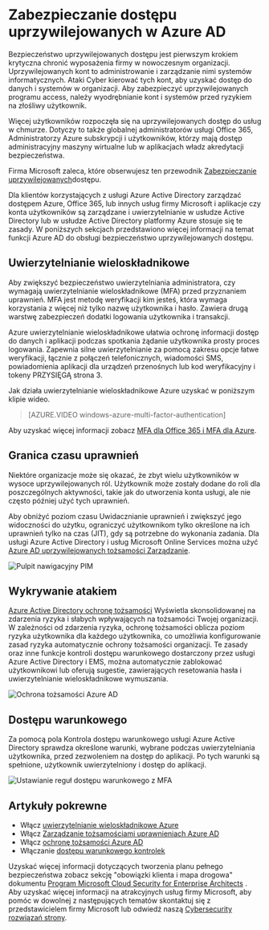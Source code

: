 <properties
    pageTitle="Zabezpieczanie dostępu uprzywilejowanych w Azure AD | Microsoft Azure"
    description="Temat objaśniający metod do zabezpieczania dostępu uprzywilejowanych Azure, usługi Azure Active Directory i usług Microsoft Online Services."
    services="active-directory"
    documentationCenter=""
    authors="kgremban"
    manager="femila"
    editor="mwahl"/>

<tags
    ms.service="active-directory"
    ms.workload="identity"
    ms.tgt_pltfrm="na"
    ms.devlang="na"
    ms.topic="article"
    ms.date="10/26/2016"
    ms.author="kgremban"/>


# <a name="securing-privileged-access-in-azure-ad"></a>Zabezpieczanie dostępu uprzywilejowanych w Azure AD

Bezpieczeństwo uprzywilejowanych dostępu jest pierwszym krokiem krytyczna chronić wyposażenia firmy w nowoczesnym organizacji. Uprzywilejowanych kont to administrowanie i zarządzanie nimi systemów informatycznych. Ataki Cyber kierować tych kont, aby uzyskać dostęp do danych i systemów w organizacji. Aby zabezpieczyć uprzywilejowanych programu access, należy wyodrębnianie kont i systemów przed ryzykiem na złośliwy użytkownik.

Więcej użytkowników rozpoczęła się na uprzywilejowanych dostęp do usług w chmurze. Dotyczy to także globalnej administratorów usługi Office 365, Administratorzy Azure subskrypcji i użytkowników, którzy mają dostęp administracyjny maszyny wirtualne lub w aplikacjach władz akredytacji bezpieczeństwa.

Firma Microsoft zaleca, które obserwujesz ten przewodnik [Zabezpieczanie uprzywilejowanych](https://technet.microsoft.com/library/mt631194.aspx)dostępu.

Dla klientów korzystających z usługi Azure Active Directory zarządzać dostępem Azure, Office 365, lub innych usług firmy Microsoft i aplikacje czy konta użytkowników są zarządzane i uwierzytelnianie w usłudze Active Directory lub w usłudze Active Directory platformy Azure stosuje się te zasady. W poniższych sekcjach przedstawiono więcej informacji na temat funkcji Azure AD do obsługi bezpieczeństwo uprzywilejowanych dostępu.

## <a name="multi-factor-authentication"></a>Uwierzytelnianie wieloskładnikowe

Aby zwiększyć bezpieczeństwo uwierzytelniania administratora, czy wymagają uwierzytelnianie wieloskładnikowe (MFA) przed przyznaniem uprawnień. MFA jest metodę weryfikacji kim jesteś, która wymaga korzystania z więcej niż tylko nazwę użytkownika i hasło. Zawiera drugą warstwę zabezpieczeń dodatki logowania użytkownika i transakcji.

Azure uwierzytelnianie wieloskładnikowe ułatwia ochronę informacji dostęp do danych i aplikacji podczas spotkania żądanie użytkownika prosty proces logowania. Zapewnia silne uwierzytelnianie za pomocą zakresu opcje łatwe weryfikacji, łącznie z połączeń telefonicznych, wiadomości SMS, powiadomienia aplikacji dla urządzeń przenośnych lub kod weryfikacyjny i tokeny PRZYSIĘGĄ strona 3.

Jak działa uwierzytelnianie wieloskładnikowe Azure uzyskać w poniższym klipie wideo.

>[AZURE.VIDEO windows-azure-multi-factor-authentication]

Aby uzyskać więcej informacji zobacz [MFA dla Office 365 i MFA dla Azure](https://blogs.technet.microsoft.com/ad/2014/02/11/mfa-for-office-365-and-mfa-for-azure/).

## <a name="time-bound-privileges"></a>Granica czasu uprawnień

Niektóre organizacje może się okazać, że zbyt wielu użytkowników w wysoce uprzywilejowanych ról. Użytkownik może zostały dodane do roli dla poszczególnych aktywności, takie jak do utworzenia konta usługi, ale nie często później użyć tych uprawnień.

Aby obniżyć poziom czasu Uwidacznianie uprawnień i zwiększyć jego widoczności do użytku, ograniczyć użytkownikom tylko określone na ich uprawnień tylko na czas (JIT), gdy są potrzebne do wykonania zadania. Dla usługi Azure Active Directory i usług Microsoft Online Services można użyć [Azure AD uprzywilejowanych tożsamości Zarządzanie](http://aka.ms/AzurePIM).


![Pulpit nawigacyjny PIM][2]


## <a name="attack-detection"></a>Wykrywanie atakiem

[Azure Active Directory ochronę tożsamości](../active-directory-identityprotection.md) Wyświetla skonsolidowanej na zdarzenia ryzyka i słabych wpływających na tożsamości Twojej organizacji. W zależności od zdarzenia ryzyka, ochronę tożsamości oblicza poziom ryzyka użytkownika dla każdego użytkownika, co umożliwia konfigurowanie zasad ryzyka automatycznie ochrony tożsamości organizacji. Te zasady oraz inne funkcje kontroli dostępu warunkowego dostarczony przez usługi Azure Active Directory i EMS, można automatycznie zablokować użytkownikowi lub oferują sugestie, zawierających resetowania hasła i uwierzytelnianie wieloskładnikowe wymuszania.

![Ochrona tożsamości Azure AD][3]

## <a name="conditional-access"></a>Dostępu warunkowego

Za pomocą pola Kontrola dostępu warunkowego usługi Azure Active Directory sprawdza określone warunki, wybrane podczas uwierzytelniania użytkownika, przed zezwoleniem na dostęp do aplikacji. Po tych warunki są spełnione, użytkownik uwierzytelniony i dostęp do aplikacji.


![Ustawianie reguł dostępu warunkowego z MFA][4]


## <a name="related-articles"></a>Artykuły pokrewne

- Włącz [uwierzytelnianie wieloskładnikowe Azure](../../multi-factor-authentication/multi-factor-authentication-get-started-cloud.md)
- Włącz [Zarządzanie tożsamościami uprawnieniach Azure AD](../active-directory-privileged-identity-management-configure.md)
- Włącz [ochronę tożsamości Azure AD](../active-directory-identityprotection.md)
- Włączanie [dostępu warunkowego kontrolek](../active-directory-conditional-access.md)


Uzyskać więcej informacji dotyczących tworzenia planu pełnego bezpieczeństwa zobacz sekcję "obowiązki klienta i mapa drogowa" dokumentu [Program Microsoft Cloud Security for Enterprise Architects](http://aka.ms/securecustomer) . Aby uzyskać więcej informacji na atrakcyjnych usług firmy Microsoft, aby pomóc w dowolnej z następujących tematów skontaktuj się z przedstawicielem firmy Microsoft lub odwiedź naszą [Cybersecurity rozwiązań strony](https://www.microsoft.com/microsoftservices/campaigns/cybersecurity-protection.aspx).

<!--Image references-->
[1]: ../media/active-directory-privileged-identity-management-configure/Search_PIM.png
[2]: ../media/active-directory-privileged-identity-management-configure/PIM_Dash.png
[3]: ../media/active-directory-identityprotection/29.png
[4]: ../media/active-directory-conditional-access/conditionalaccess-saas-apps.png
